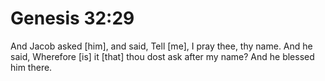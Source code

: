 # Genesis 32:29

And Jacob asked [him], and said, Tell [me], I pray thee, thy name. And he said, Wherefore [is] it [that] thou dost ask after my name? And he blessed him there.